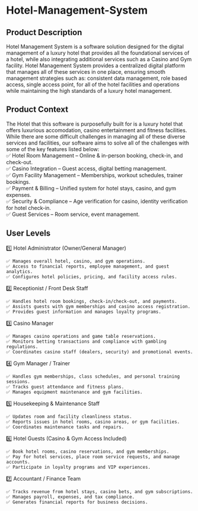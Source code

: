 # Hotel-Management-System

## Product Description
Hotel Management System is a software solution designed for the digital management of a luxury hotel that provides all the foundational services of a hotel, while also integrating additional services such as a Casino and Gym facility. Hotel Management System provides a centralized digital platform that manages all of these services in one place, ensuring smooth management strategies such as: consistent data management, role based access, single access point, for all of the hotel facilities and operations while maintaining the high standards of a luxury hotel management.

## Product Context
The Hotel that this software is purposefully built for is a luxury hotel that offers luxurious accomodation, casino entertainment and fitness facilities. While there are some difficult challenges in managing all of these diverse services and facilities, our software aims to solve all of the challenges with some of the key features listed below:<br/>
  ✅ Hotel Room Management – Online & in-person booking, check-in, and check-out. <br/>
  ✅ Casino Integration – Guest access, digital betting management. <br/>
  ✅ Gym Facility Management – Memberships, workout schedules, trainer bookings. <br/>
  ✅ Payment & Billing – Unified system for hotel stays, casino, and gym expenses. <br/>
  ✅ Security & Compliance – Age verification for casino, identity verification for hotel check-in. <br/>
  ✅ Guest Services – Room service, event management. <br/>

## User Levels
  1️⃣ Hotel Administrator (Owner/General Manager) <br/>
    
    ✅ Manages overall hotel, casino, and gym operations. 
    ✅ Access to financial reports, employee management, and guest analytics. 
    ✅ Configures hotel policies, pricing, and facility access rules. 
  
  2️⃣ Receptionist / Front Desk Staff <br/>
   
    ✅ Handles hotel room bookings, check-in/check-out, and payments. 
    ✅ Assists guests with gym memberships and casino access registration. 
    ✅ Provides guest information and manages loyalty programs. 
  
  3️⃣ Casino Manager <br/> 
   
    ✅ Manages casino operations and game table reservations. 
    ✅ Monitors betting transactions and compliance with gambling regulations.
    ✅ Coordinates casino staff (dealers, security) and promotional events. 
  
  4️⃣ Gym Manager / Trainer <br/>
    
    ✅ Handles gym memberships, class schedules, and personal training sessions. 
    ✅ Tracks guest attendance and fitness plans. 
    ✅ Manages equipment maintenance and gym facilities. 
   
  5️⃣ Housekeeping & Maintenance Staff <br/>
    
    ✅ Updates room and facility cleanliness status. 
    ✅ Reports issues in hotel rooms, casino areas, or gym facilities. 
    ✅ Coordinates maintenance tasks and repairs. 
  
  6️⃣ Hotel Guests (Casino & Gym Access Included) <br/> 
    
    ✅ Book hotel rooms, casino reservations, and gym memberships.
    ✅ Pay for hotel services, place room service requests, and manage accounts. 
    ✅ Participate in loyalty programs and VIP experiences. 
  
  7️⃣ Accountant / Finance Team <br/> 
    
    ✅ Tracks revenue from hotel stays, casino bets, and gym subscriptions. 
    ✅ Manages payroll, expenses, and tax compliance.
    ✅ Generates financial reports for business decisions. 